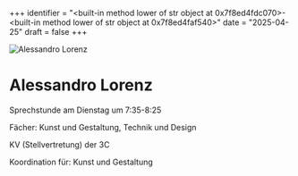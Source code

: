 
+++
identifier = "<built-in method lower of str object at 0x7f8ed4fdc070>-<built-in method lower of str object at 0x7f8ed4faf540>"
date = "2025-04-25"
draft = false
+++

<div class="row">
<div class="column">
<img src="/images/personal/Lorenz.jpg" alt="Alessandro Lorenz"> 
</div>
<div class="column">

# Alessandro Lorenz

Sprechstunde am Dienstag um 7:35-8:25

Fächer: Kunst und Gestaltung,  Technik und Design



KV (Stellvertretung) der 3C







Koordination für: Kunst und Gestaltung

</div>
</div> 

